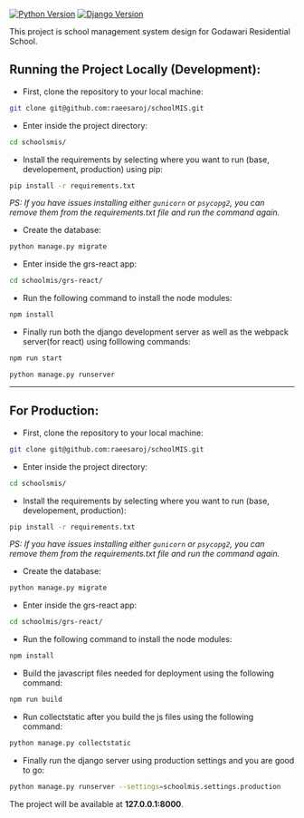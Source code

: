 [![Python Version](https://img.shields.io/badge/python-3.6-brightgreen.svg)](https://python.org)
[![Django Version](https://img.shields.io/badge/django-1.11-brightgreen.svg)](https://djangoproject.com)



This project is school management system design for Godawari Residential School.

## Running the Project Locally (Development):

* First, clone the repository to your local machine:

```bash
git clone git@github.com:raeesaroj/schoolMIS.git
```
* Enter inside the project directory:

```bash
cd schoolsmis/
```
* Install the requirements by selecting where you want to run (base, developement, production) using pip:

```bash
pip install -r requirements.txt
```

*PS: If you have issues installing either `gunicorn` or `psycopg2`, you can remove them from the requirements.txt file and run the command again.*

* Create the database:

```bash
python manage.py migrate
```

* Enter inside the grs-react app:

```bash
cd schoolmis/grs-react/
```
* Run the following command to install the node modules:

```bash
npm install
```
* Finally run both the django development server as well as the webpack server(for react) using folllowing commands:

```bash
npm run start
```

```
python manage.py runserver
```


---


## For Production:

* First, clone the repository to your local machine:


```bash
git clone git@github.com:raeesaroj/schoolMIS.git
```

* Enter inside the project directory:

```bash
cd schoolsmis/
```
* Install the requirements by selecting where you want to run (base, developement, production):

```bash
pip install -r requirements.txt
```

*PS: If you have issues installing either `gunicorn` or `psycopg2`, you can remove them from the requirements.txt file and run the command again.*

* Create the database:

```bash
python manage.py migrate
```

* Enter inside the grs-react app:

```bash
cd schoolmis/grs-react/
```
* Run the following command to install the node modules:

```bash
npm install
```
* Build the javascript files needed for deployment using the following command:

```bash
npm run build
```
* Run collectstatic after you build the js files using the following command:

```bash
python manage.py collectstatic
```
* Finally run the django server using production settings and you are good to go:

```bash
python manage.py runserver --settings=schoolmis.settings.production
```

The project will be available at **127.0.0.1:8000**.
